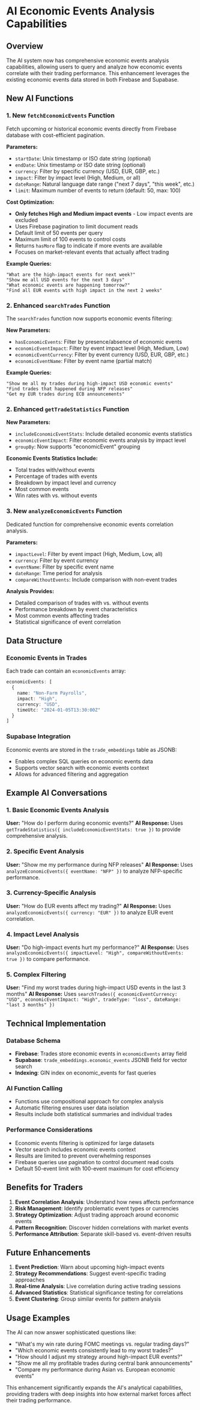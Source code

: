 # AI Economic Events Analysis Capabilities

## Overview

The AI system now has comprehensive economic events analysis capabilities, allowing users to query and analyze how economic events correlate with their trading performance. This enhancement leverages the existing economic events data stored in both Firebase and Supabase.

## New AI Functions

### 1. New `fetchEconomicEvents` Function

Fetch upcoming or historical economic events directly from Firebase database with cost-efficient pagination.

**Parameters:**
- `startDate`: Unix timestamp or ISO date string (optional)
- `endDate`: Unix timestamp or ISO date string (optional)
- `currency`: Filter by specific currency (USD, EUR, GBP, etc.)
- `impact`: Filter by impact level (High, Medium, or all)
- `dateRange`: Natural language date range ("next 7 days", "this week", etc.)
- `limit`: Maximum number of events to return (default: 50, max: 100)

**Cost Optimization:**
- **Only fetches High and Medium impact events** - Low impact events are excluded
- Uses Firebase pagination to limit document reads
- Default limit of 50 events per query
- Maximum limit of 100 events to control costs
- Returns `hasMore` flag to indicate if more events are available
- Focuses on market-relevant events that actually affect trading

**Example Queries:**
```
"What are the high-impact events for next week?"
"Show me all USD events for the next 3 days"
"What economic events are happening tomorrow?"
"Find all EUR events with high impact in the next 2 weeks"
```

### 2. Enhanced `searchTrades` Function

The `searchTrades` function now supports economic events filtering:

**New Parameters:**
- `hasEconomicEvents`: Filter by presence/absence of economic events
- `economicEventImpact`: Filter by event impact level (High, Medium, Low)
- `economicEventCurrency`: Filter by event currency (USD, EUR, GBP, etc.)
- `economicEventName`: Filter by event name (partial match)

**Example Queries:**
```
"Show me all my trades during high-impact USD economic events"
"Find trades that happened during NFP releases"
"Get my EUR trades during ECB announcements"
```

### 2. Enhanced `getTradeStatistics` Function

**New Parameters:**
- `includeEconomicEventStats`: Include detailed economic events statistics
- `economicEventImpact`: Filter economic events analysis by impact level
- `groupBy`: Now supports "economicEvent" grouping

**Economic Events Statistics Include:**
- Total trades with/without events
- Percentage of trades with events
- Breakdown by impact level and currency
- Most common events
- Win rates with vs. without events

### 3. New `analyzeEconomicEvents` Function

Dedicated function for comprehensive economic events correlation analysis.

**Parameters:**
- `impactLevel`: Filter by event impact (High, Medium, Low, all)
- `currency`: Filter by event currency
- `eventName`: Filter by specific event name
- `dateRange`: Time period for analysis
- `compareWithoutEvents`: Include comparison with non-event trades

**Analysis Provides:**
- Detailed comparison of trades with vs. without events
- Performance breakdown by event characteristics
- Most common events affecting trades
- Statistical significance of event correlation

## Data Structure

### Economic Events in Trades
Each trade can contain an `economicEvents` array:
```typescript
economicEvents: [
  {
    name: "Non-Farm Payrolls",
    impact: "High",
    currency: "USD",
    timeUtc: "2024-01-05T13:30:00Z"
  }
]
```

### Supabase Integration
Economic events are stored in the `trade_embeddings` table as JSONB:
- Enables complex SQL queries on economic events data
- Supports vector search with economic events context
- Allows for advanced filtering and aggregation

## Example AI Conversations

### 1. Basic Economic Events Analysis
**User:** "How do I perform during economic events?"
**AI Response:** Uses `getTradeStatistics({ includeEconomicEventStats: true })` to provide comprehensive analysis.

### 2. Specific Event Analysis
**User:** "Show me my performance during NFP releases"
**AI Response:** Uses `analyzeEconomicEvents({ eventName: "NFP" })` to analyze NFP-specific performance.

### 3. Currency-Specific Analysis
**User:** "How do EUR events affect my trading?"
**AI Response:** Uses `analyzeEconomicEvents({ currency: "EUR" })` to analyze EUR event correlation.

### 4. Impact Level Analysis
**User:** "Do high-impact events hurt my performance?"
**AI Response:** Uses `analyzeEconomicEvents({ impactLevel: "High", compareWithoutEvents: true })` to compare performance.

### 5. Complex Filtering
**User:** "Find my worst trades during high-impact USD events in the last 3 months"
**AI Response:** Uses `searchTrades({ economicEventCurrency: "USD", economicEventImpact: "High", tradeType: "loss", dateRange: "last 3 months" })`

## Technical Implementation

### Database Schema
- **Firebase**: Trades store economic events in `economicEvents` array field
- **Supabase**: `trade_embeddings.economic_events` JSONB field for vector search
- **Indexing**: GIN index on economic_events for fast queries

### AI Function Calling
- Functions use compositional approach for complex analysis
- Automatic filtering ensures user data isolation
- Results include both statistical summaries and individual trades

### Performance Considerations
- Economic events filtering is optimized for large datasets
- Vector search includes economic events context
- Results are limited to prevent overwhelming responses
- Firebase queries use pagination to control document read costs
- Default 50-event limit with 100-event maximum for cost efficiency

## Benefits for Traders

1. **Event Correlation Analysis**: Understand how news affects performance
2. **Risk Management**: Identify problematic event types or currencies
3. **Strategy Optimization**: Adjust trading approach around economic events
4. **Pattern Recognition**: Discover hidden correlations with market events
5. **Performance Attribution**: Separate skill-based vs. event-driven results

## Future Enhancements

1. **Event Prediction**: Warn about upcoming high-impact events
2. **Strategy Recommendations**: Suggest event-specific trading approaches
3. **Real-time Analysis**: Live correlation during active trading sessions
4. **Advanced Statistics**: Statistical significance testing for correlations
5. **Event Clustering**: Group similar events for pattern analysis

## Usage Examples

The AI can now answer sophisticated questions like:
- "What's my win rate during FOMC meetings vs. regular trading days?"
- "Which economic events consistently lead to my worst trades?"
- "How should I adjust my strategy around high-impact EUR events?"
- "Show me all my profitable trades during central bank announcements"
- "Compare my performance during Asian vs. European economic events"

This enhancement significantly expands the AI's analytical capabilities, providing traders with deep insights into how external market forces affect their trading performance.
